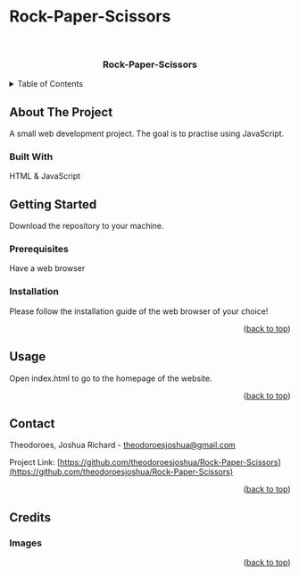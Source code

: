 # Rock-Paper-Scissors
<div id="top"></div>


<!-- PROJECT LOGO -->
<br />
<div align="center">
  <a href="https://github.com/theodoroesjoshua/Rock-Paper-Scissors"></a>

<h3 align="center">Rock-Paper-Scissors</h3>
</div>



<!-- TABLE OF CONTENTS -->
<details>
  <summary>Table of Contents</summary>
  <ol>
    <li>
      <a href="#about-the-project">About The Project</a>
      <ul>
        <li><a href="#built-with">Built With</a></li>
      </ul>
    </li>
    <li>
      <a href="#getting-started">Getting Started</a>
      <ul>
        <li><a href="#prerequisites">Prerequisites</a></li>
        <li><a href="#installation">Installation</a></li>
      </ul>
    </li>
    <li><a href="#usage">Usage</a></li>
    <li><a href="#contributing">Contributing</a></li>
    <li><a href="#contact">Contact</a></li>
    <li><a href="#credits">Credits</a></li>
  </ol>
</details>



<!-- ABOUT THE PROJECT -->
## About The Project
A small web development project. The goal is to practise using JavaScript.

### Built With
HTML & JavaScript

<!-- GETTING STARTED -->
## Getting Started
Download the repository to your machine.

### Prerequisites

Have a web browser

### Installation
Please follow the installation guide of the web browser of your choice!
<p align="right">(<a href="#top">back to top</a>)</p>


<!-- USAGE EXAMPLES -->
## Usage
Open index.html to go to the homepage of the website.
<p align="right">(<a href="#top">back to top</a>)</p>

<!-- CONTACT -->
## Contact

Theodoroes, Joshua Richard - theodoroesjoshua@gmail.com

Project Link: [https://github.com/theodoroesjoshua/Rock-Paper-Scissors](https://github.com/theodoroesjoshua/Rock-Paper-Scissors)

<p align="right">(<a href="#top">back to top</a>)</p>

<!-- Credits -->
## Credits
### Images
<p align="right">(<a href="#top">back to top</a>)</p>
